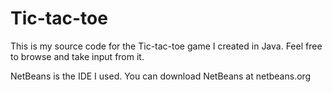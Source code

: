 # Tic-tac-toe

This is my source code for the Tic-tac-toe game I created in Java. Feel free to browse and take input from it. 

NetBeans is the IDE I used. 
You can download NetBeans at netbeans.org
